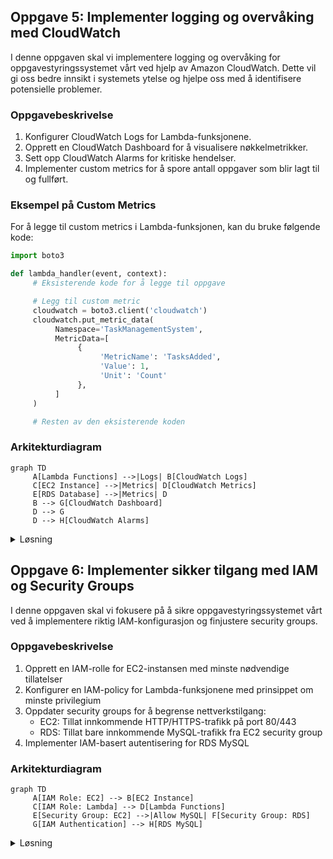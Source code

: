 ## Oppgave 5: Implementer logging og overvåking med CloudWatch

I denne oppgaven skal vi implementere logging og overvåking for oppgavestyringssystemet vårt ved hjelp av Amazon CloudWatch. Dette vil gi oss bedre innsikt i systemets ytelse og hjelpe oss med å identifisere potensielle problemer.

### Oppgavebeskrivelse

1. Konfigurer CloudWatch Logs for Lambda-funksjonene.
2. Opprett en CloudWatch Dashboard for å visualisere nøkkelmetrikker.
3. Sett opp CloudWatch Alarms for kritiske hendelser.
4. Implementer custom metrics for å spore antall oppgaver som blir lagt til og fullført.

### Eksempel på Custom Metrics

For å legge til custom metrics i Lambda-funksjonen, kan du bruke følgende kode:

```python
import boto3

def lambda_handler(event, context):
     # Eksisterende kode for å legge til oppgave

     # Legg til custom metric
     cloudwatch = boto3.client('cloudwatch')
     cloudwatch.put_metric_data(
          Namespace='TaskManagementSystem',
          MetricData=[
               {
                    'MetricName': 'TasksAdded',
                    'Value': 1,
                    'Unit': 'Count'
               },
          ]
     )

     # Resten av den eksisterende koden
```

### Arkitekturdiagram

```mermaid
graph TD
     A[Lambda Functions] -->|Logs| B[CloudWatch Logs]
     C[EC2 Instance] -->|Metrics| D[CloudWatch Metrics]
     E[RDS Database] -->|Metrics| D
     B --> G[CloudWatch Dashboard]
     D --> G
     D --> H[CloudWatch Alarms]
```

<details>
<summary>Løsning</summary>

### 1. Konfigurer CloudWatch Logs for Lambda-funksjonene

CloudWatch Logs er vanligvis aktivert automatisk for Lambda-funksjoner, men det er viktig å verifisere:

1. Gå til Lambda-konsollet
2. Velg hver Lambda-funksjon
3. Under "Configuration" -> "Monitoring and operations tools"
4. Verifiser at "CloudWatch Logs" er aktivert

### 2. Opprett en CloudWatch Dashboard

1. Gå til CloudWatch-konsollet
2. Velg "Dashboards" -> "Create dashboard"
3. Gi dashboardet navnet "TaskManagementDashboard"
4. Legg til følgende widgets:

#### Widget 1: EC2 CPU-bruk
- Type: Line widget
- Metrics: EC2 -> Per-Instance Metrics
- Velg din instance ID -> CPUUtilization
- Period: 1 minute

#### Widget 2: RDS Database-tilkoblinger
- Type: Line widget
- Metrics: RDS -> Per-Database Metrics
- Velg din database -> DatabaseConnections
- Period: 1 minute

#### Widget 3: Lambda-tellere
- Type: Number widget
- Metrics: Lambda -> By Function Name
- Velg dine funksjoner
- Vis: Invocations, Errors
- Period: 5 minutes
- Statistic: Sum

#### Widget 4: Lambda-responstid
- Type: Line widget
- Metrics: Lambda -> By Function Name
- Velg dine funksjoner -> Duration
- Period: 5 minutes
- Statistic: Average

### 3. Sett opp CloudWatch Alarms

1. I CloudWatch, velg "Alarms" -> "Create alarm"
2. Konfigurer alarmen:
  - Velg metric: Lambda -> By Function Name -> [Din funksjon] -> Errors
  - Betingelse: Greater than 5 (eller ønsket verdi)
  - Opprett eller velg SNS-topic for varsling
  - Gi alarmen navn og beskrivelse

### 4. Implementer custom metrics

Modifiser Lambda-funksjonen som håndterer oppgaver for å inkludere egendefinerte metrikker:

```python
import json
import pymysql
import boto3
import time

def get_db_connection():
     return pymysql.connect(
          host='<RDS_ENDPOINT_FROM_AWS_CONSOLE>',  # Get from RDS console
          user='admin',  # The username you set when creating RDS
          password='YOUR_PASSWORD_HERE',  # The password you set when creating RDS  
          db='taskmanager',  # The database name you created
          charset='utf8mb4',
          cursorclass=pymysql.cursors.DictCursor
     )

def put_metric(metric_name):
     cloudwatch = boto3.client('cloudwatch')
     cloudwatch.put_metric_data(
          Namespace='TaskManagementSystem',
          MetricData=[{
               'MetricName': metric_name,
               'Value': 1,
               'Unit': 'Count'
          }]
     )

def lambda_handler(event, context):
     print("Processing task event:", event)  # Debug logging
     
     conn = get_db_connection()
     try:
          for record in event['Records']:
               # Parse meldingen fra SQS
               message = json.loads(record['body'])
               task_data = json.loads(message['Message'])
               task_id = task_data['task_id']
               
               # Record task started metric
               put_metric('TasksStarted')
               
               # Oppdater status til "In Progress"
               with conn.cursor() as cursor:
                    sql = "UPDATE tasks SET status = %s WHERE id = %s"
                    cursor.execute(sql, ('In Progress', task_id))
               conn.commit()
               
               # Simuler prosessering med 5 sekunders ventetid 
               time.sleep(5)

               # Oppdater status til "Completed"
               with conn.cursor() as cursor:
                    sql = "UPDATE tasks SET status = %s WHERE id = %s"
                    cursor.execute(sql, ('Completed', task_id))
               conn.commit()
               
               # Record task completed metric
               put_metric('TasksCompleted')
               
               print(f"Task {task_id} completed successfully")
               
          return {
               'statusCode': 200,
               'body': json.dumps('Tasks processed successfully')
          }
     except Exception as e:
          print(f"Error processing task: {str(e)}")
          # Record task failed metric
          put_metric('TasksFailed')
          return {
               'statusCode': 500,
               'body': json.dumps({'error': str(e)})
          }
     finally:
          conn.close()
```

La oss legge til en ny helper-funksjon for å publisere metrikkene, og registrere metrics for når oppgaver starter, fullfører eller feiler. Dette gir oss bedre innsikt i oppgaveflyten.


5. Modifiser Lambda-funksjonen som behandler oppgaver på samme måte, men bruk 'TasksCompleted' som MetricName.

6. Legg til de nye custom metrics til dashboardet:
   - Gå tilbake til CloudWatch Dashboard
   - Klikk på \"Add widget\
   - Velg \"Number\" som widget type
   - Søk etter \"TaskManagementSystem\" namespace
   - Velg \"TasksAdded\" og \"TasksCompleted\" metrics
   - Konfigurer widgeten til å vise sum over siste time
   - Legg til widgeten til dashboardet

Med denne konfigurasjonen har du nå implementert omfattende logging og overvåking for oppgavestyringssystemet ditt. Du kan enkelt overvåke systemets ytelse, spore antall oppgaver som blir lagt til og fullført, og motta varsler om eventuelle problemer.


</details>

## Oppgave 6: Implementer sikker tilgang med IAM og Security Groups

I denne oppgaven skal vi fokusere på å sikre oppgavestyringssystemet vårt ved å implementere riktig IAM-konfigurasjon og finjustere security groups.

### Oppgavebeskrivelse

1. Opprett en IAM-rolle for EC2-instansen med minste nødvendige tillatelser
2. Konfigurer en IAM-policy for Lambda-funksjonene med prinsippet om minste privilegium
3. Oppdater security groups for å begrense nettverkstilgang:
    - EC2: Tillat innkommende HTTP/HTTPS-trafikk på port 80/443
    - RDS: Tillat bare innkommende MySQL-trafikk fra EC2 security group
4. Implementer IAM-basert autentisering for RDS MySQL

### Arkitekturdiagram

```mermaid
graph TD
     A[IAM Role: EC2] --> B[EC2 Instance]
     C[IAM Role: Lambda] --> D[Lambda Functions]
     E[Security Group: EC2] -->|Allow MySQL| F[Security Group: RDS]
     G[IAM Authentication] --> H[RDS MySQL]
```

<details>
<summary>Løsning</summary>

### 1. Opprett IAM-rolle for EC2:

1. Gå til IAM-konsollet (Services → IAM)
2. Klikk på "Roles" i venstre meny
3. Klikk "Create role"
4. Under "Use case", velg "EC2"
5. Klikk "Next"
6. Søk etter og velg følgende policies:
    - AmazonSSMManagedInstanceCore
    - CloudWatchAgentServerPolicy
7. Klikk "Next"
8. Gi rollen navnet "TaskManagementEC2Role"
9. Under "Role description" skriv: "Role for EC2 instances in the task management system"
10. Klikk "Create role"

### 2. Konfigurer IAM for Lambda:

1. I IAM-konsollet, klikk "Policies"
2. Klikk "Create policy"
3. Velg "JSON"-fanen
4. Kopier og lim inn følgende policy:

```json
{
     "Version": "2012-10-17",
     "Statement": [
          {
                "Effect": "Allow",
                "Action": [
                     "logs:CreateLogGroup",
                     "logs:CreateLogStream",
                     "logs:PutLogEvents"
                ],
                "Resource": "arn:aws:logs:*:*:*"
          },
          {
                "Effect": "Allow",
                "Action": [
                     "sns:Publish"
                ],
                "Resource": "arn:aws:sns:*:*:new-task-notification"
          },
          {
                "Effect": "Allow",
                "Action": [
                     "sqs:ReceiveMessage",
                     "sqs:DeleteMessage",
                     "sqs:GetQueueAttributes"
                ],
                "Resource": "arn:aws:sqs:*:*:task-processing-queue"
          },
          {
                "Effect": "Allow",
                "Action": [
                     "rds-db:connect"
                ],
                "Resource": "arn:aws:rds-db:*:*:dbuser:*/lambda_user"
          }
     ]
}
```

5. Klikk "Next"
6. Navn: "TaskManagementLambdaPolicy"
7. Description: "Policy for Lambda functions in the task management system"
8. Klikk "Create policy"

### 3. Security Groups konfigurering:

1. Gå til EC2-konsollet
2. Klikk på "Security Groups" i venstre meny
3. For EC2 security group:
    - Klikk "Create security group"
    - Navn: "task-management-ec2-sg"
    - Description: "Security group for task management EC2 instances"
    - VPC: Velg din VPC
    - Inbound rules:
      - Type: HTTP, Port: 80, Source: 0.0.0.0/0
      - Type: HTTPS, Port: 443, Source: 0.0.0.0/0
    - Klikk "Create security group"

4. For RDS security group:
    - Klikk "Create security group"
    - Navn: "task-management-rds-sg"
    - Description: "Security group for task management RDS instance"
    - VPC: Velg samme VPC
    - Inbound rules:
      - Type: MySQL/Aurora, Port: 3306, Source: task-management-ec2-sg
    - Klikk "Create security group"

### 4. Konfigurer Lambda med miljøvariabler:

1. Gå til Lambda-konsollet
2. Velg din Lambda-funksjon
3. Scroll ned til "Configuration" fanen
4. Velg "Environment variables" i venstre meny
5. Klikk "Edit"
6. Legg til følgende variabler:
    - Key: DB_HOST, Value: [Din RDS endpoint]
    - Key: DB_NAME, Value: [Ditt databasenavn] -> taskmanager
    - Key: DB_PORT, Value: 3306
7. Klikk "Save"

### 5. Implementer IAM-autentisering for RDS:

1. Gå til RDS-konsollet
2. Velg din database
3. Klikk "Modify"
4. Under "Database authentication" velg "Password and IAM database authentication"
5. Klikk "Continue"
6. Velg "Apply immediately"
7. Klikk "Modify DB instance"

8. Koble til RDS via MySQL klient og kjør:

```sql
CREATE USER 'lambda_user'@'%' IDENTIFIED WITH AWSAuthenticationPlugin AS 'RDS';
GRANT ALL PRIVILEGES ON taskmanager.* TO 'lambda_user'@'%';
FLUSH PRIVILEGES;
```

### 6. Oppdater Lambda-koden:

Oppdater `get_db_connection` i begge lambdaene til å bruke IAM-autentisering:

```python
import pymysql
import boto3
import os

def get_db_connection():
     rds = boto3.client('rds')
     token = rds.generate_db_auth_token(
          DBHostname=os.environ['DB_HOST'],
          Port=int(os.environ['DB_PORT']),
          DBUsername='lambda_user'
     )
     
     conn = pymysql.connect(
          host=os.environ['DB_HOST'],
          user='lambda_user',
          password=token,
          db=os.environ['DB_NAME'],
          port=int(os.environ['DB_PORT']),
          charset='utf8mb4',
          cursorclass=pymysql.cursors.DictCursor,
          ssl={'ssl': True}
     )
     return conn

def lambda_handler(event, context):
     # din kode..
```

Husk å teste grundig hver endring før du går videre til neste steg. Verifiser at:
- Lambda kan koble til RDS
- EC2 kan motta HTTP/HTTPS trafikk
- Alle nødvendige miljøvariabler er satt korrekt
- IAM-rollene har de nødvendige tillatelsene

</details>
